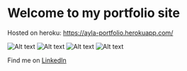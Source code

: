 # Welcome to my portfolio site

Hosted on heroku: https://ayla-portfolio.herokuapp.com/

![Alt text](https://res.cloudinary.com/dexkxkrfp/image/upload/v1638789364/personal-site/wireframes/Screen_Shot_2021-12-06_at_12.08.44_AM_ycqime.png)
![Alt text](https://res.cloudinary.com/dexkxkrfp/image/upload/v1638789374/personal-site/wireframes/Screen_Shot_2021-12-06_at_3.06.05_AM_uhkkil.png)
![Alt text](https://res.cloudinary.com/dexkxkrfp/image/upload/v1638789374/personal-site/wireframes/Screen_Shot_2021-12-06_at_3.06.28_AM_u3zakk.png)
![Alt text](https://res.cloudinary.com/dexkxkrfp/image/upload/v1638789364/personal-site/wireframes/Screen_Shot_2021-12-06_at_3.06.37_AM_n54tcv.png)

Find me on [LinkedIn](https://www.linkedin.com/in/aylabasha/)
